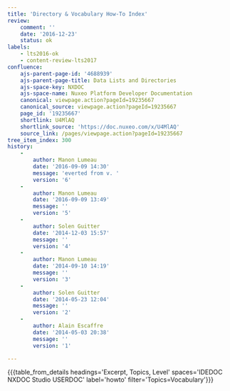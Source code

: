 ```yaml
---
title: 'Directory & Vocabulary How-To Index'
review:
    comment: ''
    date: '2016-12-23'
    status: ok
labels:
    - lts2016-ok
    - content-review-lts2017
confluence:
    ajs-parent-page-id: '4688939'
    ajs-parent-page-title: Data Lists and Directories
    ajs-space-key: NXDOC
    ajs-space-name: Nuxeo Platform Developer Documentation
    canonical: viewpage.action?pageId=19235667
    canonical_source: viewpage.action?pageId=19235667
    page_id: '19235667'
    shortlink: U4MlAQ
    shortlink_source: 'https://doc.nuxeo.com/x/U4MlAQ'
    source_link: /pages/viewpage.action?pageId=19235667
tree_item_index: 300
history:
    -
        author: Manon Lumeau
        date: '2016-09-09 14:30'
        message: 'everted from v. '
        version: '6'
    -
        author: Manon Lumeau
        date: '2016-09-09 13:49'
        message: ''
        version: '5'
    -
        author: Solen Guitter
        date: '2014-12-03 15:57'
        message: ''
        version: '4'
    -
        author: Manon Lumeau
        date: '2014-09-10 14:19'
        message: ''
        version: '3'
    -
        author: Solen Guitter
        date: '2014-05-23 12:04'
        message: ''
        version: '2'
    -
        author: Alain Escaffre
        date: '2014-05-03 20:38'
        message: ''
        version: '1'

---
```

{{{table_from_details headings='Excerpt, Topics, Level' spaces='IDEDOC NXDOC Studio USERDOC' label='howto' filter='Topics=Vocabulary'}}}
